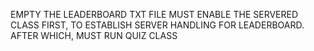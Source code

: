 EMPTY THE LEADERBOARD TXT FILE
MUST ENABLE THE SERVERED CLASS FIRST, TO ESTABLISH SERVER HANDLING FOR LEADERBOARD.
AFTER WHICH, MUST RUN QUIZ CLASS
